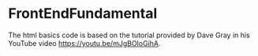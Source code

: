 # FrontEndFundamental

The html basics code is based on the tutorial provided by Dave Gray in his YouTube video https://youtu.be/mJgBOIoGihA.